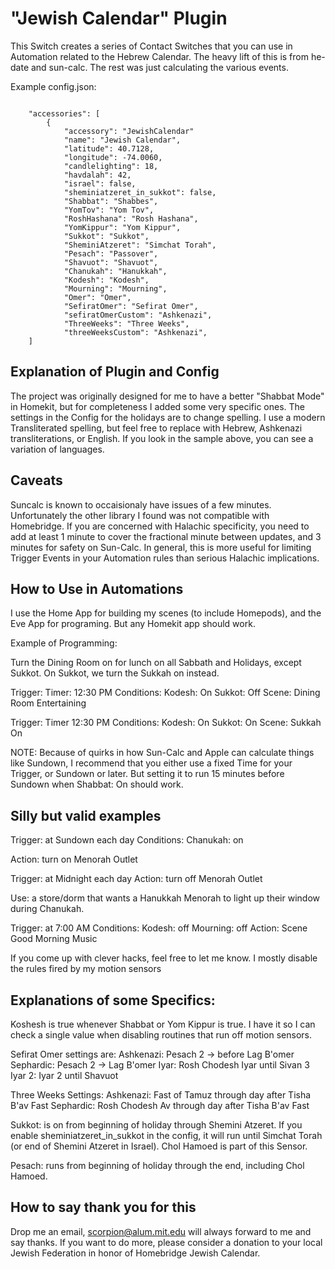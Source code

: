 
# "Jewish Calendar" Plugin

This Switch creates a series of Contact Switches that you can use in Automation related to the Hebrew Calendar. The heavy lift of this is from he-date and sun-calc. The rest was just calculating the various events.


Example config.json:

```

    "accessories": [
        {
            "accessory": "JewishCalendar"
            "name": "Jewish Calendar",
            "latitude": 40.7128,
            "longitude": -74.0060,
            "candlelighting": 18,
            "havdalah": 42,
            "israel": false,
            "sheminiatzeret_in_sukkot": false,
            "Shabbat": "Shabbes",
            "YomTov": "Yom Tov",
            "RoshHashana": "Rosh Hashana",
            "YomKippur": "Yom Kippur",
            "Sukkot": "Sukkot",
            "SheminiAtzeret": "Simchat Torah",
            "Pesach": "Passover",
            "Shavuot": "Shavuot",
            "Chanukah": "Hanukkah",
            "Kodesh": "Kodesh",
            "Mourning": "Mourning",
            "Omer": "Omer",
            "SefiratOmer": "Sefirat Omer",
            "sefiratOmerCustom": "Ashkenazi",
            "ThreeWeeks": "Three Weeks",
            "threeWeeksCustom": "Ashkenazi",
    ]

```

## Explanation of Plugin and Config

The project was originally designed for me to have a better "Shabbat Mode" in Homekit, but for completeness I added some very specific ones. The settings in the Config for the holidays are to change spelling. I use a modern Transliterated spelling, but feel free to replace with Hebrew, Ashkenazi transliterations, or English. If you look in the sample above, you can see a variation of languages.

## Caveats

Suncalc is known to occaisionaly have issues of a few minutes. Unfortunately the other library I found was not compatible with Homebridge. If you are concerned with Halachic specificity, you need to add at least 1 minute to cover the fractional minute between updates, and 3 minutes for safety on Sun-Calc. In general, this is more useful for limiting Trigger Events in your Automation rules than serious Halachic implications.

## How to Use in Automations

I use the Home App for building my scenes (to include Homepods), and the Eve App for programing. But any Homekit app should work.

Example of Programming:

Turn the Dining Room on for lunch on all Sabbath and Holidays, except Sukkot. On Sukkot, we turn the Sukkah on instead.

Trigger: Timer: 12:30 PM
Conditions:
  Kodesh: On
  Sukkot: Off
Scene: Dining Room Entertaining

Trigger: Timer 12:30 PM
Conditions:
  Kodesh: On
  Sukkot: On
Scene: Sukkah On

NOTE: Because of quirks in how Sun-Calc and Apple can calculate things like Sundown, I recommend that you either use a fixed Time for your Trigger, or Sundown or later. But setting it to run 15 minutes before Sundown when Shabbat: On should work.

## Silly but valid examples

Trigger: at Sundown each day
Conditions: Chanukah: on

Action: turn on Menorah Outlet

Trigger: at Midnight each day
Action: turn off Menorah Outlet

Use: a store/dorm that wants a Hanukkah Menorah to light up their window during Chanukah.


Trigger: at 7:00 AM
Conditions: Kodesh: off
            Mourning: off
Action: Scene Good Morning Music

If you come up with clever hacks, feel free to let me know. I mostly disable the rules fired by my motion sensors

## Explanations of some Specifics:

Koshesh is true whenever Shabbat or Yom Kippur is true. I have it so I can check a single value when disabling routines that run off motion sensors.

Sefirat Omer settings are:
  Ashkenazi: Pesach 2 -> before Lag B'omer
  Sephardic: Pesach 2 -> Lag B'omer
  Iyar: Rosh Chodesh Iyar until Sivan 3
  Iyar 2: Iyar 2 until Shavuot

Three Weeks Settings:
  Ashkenazi: Fast of Tamuz through day after Tisha B'av Fast
  Sephardic: Rosh Chodesh Av through day after Tisha B'av Fast

Sukkot: is on from beginning of holiday through Shemini Atzeret. If you enable sheminiatzeret_in_sukkot in the config, it will run until Simchat Torah (or end of Shemini Atzeret in Israel). Chol Hamoed is part of this Sensor.

Pesach: runs from beginning of holiday through the end, including Chol Hamoed.

## How to say thank you for this

Drop me an email, scorpion@alum.mit.edu will always forward to me and say thanks. If you want to do more, please consider a donation to your local Jewish Federation in honor of Homebridge Jewish Calendar.

